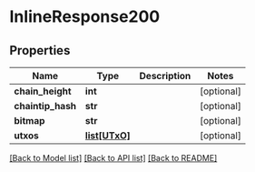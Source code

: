 # InlineResponse200

## Properties
Name | Type | Description | Notes
------------ | ------------- | ------------- | -------------
**chain_height** | **int** |  | [optional] 
**chaintip_hash** | **str** |  | [optional] 
**bitmap** | **str** |  | [optional] 
**utxos** | [**list[UTxO]**](UTxO.md) |  | [optional] 

[[Back to Model list]](../README.md#documentation-for-models) [[Back to API list]](../README.md#documentation-for-api-endpoints) [[Back to README]](../README.md)


